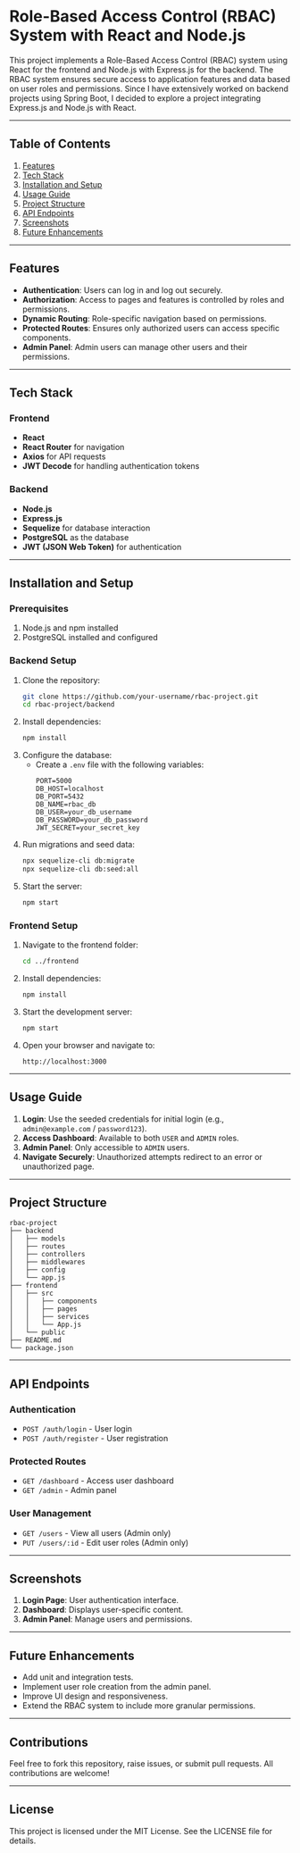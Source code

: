 # Role-Based Access Control (RBAC) System with React and Node.js

This project implements a Role-Based Access Control (RBAC) system using React for the frontend and Node.js with Express.js for the backend. The RBAC system ensures secure access to application features and data based on user roles and permissions. Since I have extensively worked on backend projects using Spring Boot, I decided to explore a project integrating Express.js and Node.js with React.

---

## Table of Contents
1. [Features](#features)
2. [Tech Stack](#tech-stack)
3. [Installation and Setup](#installation-and-setup)
4. [Usage Guide](#usage-guide)
5. [Project Structure](#project-structure)
6. [API Endpoints](#api-endpoints)
7. [Screenshots](#screenshots)
8. [Future Enhancements](#future-enhancements)

---

## Features
- **Authentication**: Users can log in and log out securely.
- **Authorization**: Access to pages and features is controlled by roles and permissions.
- **Dynamic Routing**: Role-specific navigation based on permissions.
- **Protected Routes**: Ensures only authorized users can access specific components.
- **Admin Panel**: Admin users can manage other users and their permissions.

---

## Tech Stack
### Frontend
- **React**
- **React Router** for navigation
- **Axios** for API requests
- **JWT Decode** for handling authentication tokens

### Backend
- **Node.js**
- **Express.js**
- **Sequelize** for database interaction
- **PostgreSQL** as the database
- **JWT (JSON Web Token)** for authentication

---

## Installation and Setup

### Prerequisites
1. Node.js and npm installed
2. PostgreSQL installed and configured

### Backend Setup
1. Clone the repository:
   ```bash
   git clone https://github.com/your-username/rbac-project.git
   cd rbac-project/backend
   ```
2. Install dependencies:
   ```bash
   npm install
   ```
3. Configure the database:
   - Create a `.env` file with the following variables:
     ```env
     PORT=5000
     DB_HOST=localhost
     DB_PORT=5432
     DB_NAME=rbac_db
     DB_USER=your_db_username
     DB_PASSWORD=your_db_password
     JWT_SECRET=your_secret_key
     ```
4. Run migrations and seed data:
   ```bash
   npx sequelize-cli db:migrate
   npx sequelize-cli db:seed:all
   ```
5. Start the server:
   ```bash
   npm start
   ```

### Frontend Setup
1. Navigate to the frontend folder:
   ```bash
   cd ../frontend
   ```
2. Install dependencies:
   ```bash
   npm install
   ```
3. Start the development server:
   ```bash
   npm start
   ```
4. Open your browser and navigate to:
   ```
   http://localhost:3000
   ```

---

## Usage Guide
1. **Login**: Use the seeded credentials for initial login (e.g., `admin@example.com` / `password123`).
2. **Access Dashboard**: Available to both `USER` and `ADMIN` roles.
3. **Admin Panel**: Only accessible to `ADMIN` users.
4. **Navigate Securely**: Unauthorized attempts redirect to an error or unauthorized page.

---

## Project Structure
```
rbac-project
├── backend
│   ├── models
│   ├── routes
│   ├── controllers
│   ├── middlewares
│   ├── config
│   └── app.js
├── frontend
│   ├── src
│   │   ├── components
│   │   ├── pages
│   │   ├── services
│   │   └── App.js
│   └── public
├── README.md
└── package.json
```

---

## API Endpoints
### Authentication
- `POST /auth/login` - User login
- `POST /auth/register` - User registration

### Protected Routes
- `GET /dashboard` - Access user dashboard
- `GET /admin` - Admin panel

### User Management
- `GET /users` - View all users (Admin only)
- `PUT /users/:id` - Edit user roles (Admin only)

---

## Screenshots
1. **Login Page**: User authentication interface.
2. **Dashboard**: Displays user-specific content.
3. **Admin Panel**: Manage users and permissions.

---

## Future Enhancements
- Add unit and integration tests.
- Implement user role creation from the admin panel.
- Improve UI design and responsiveness.
- Extend the RBAC system to include more granular permissions.

---

## Contributions
Feel free to fork this repository, raise issues, or submit pull requests. All contributions are welcome!

---

## License
This project is licensed under the MIT License. See the LICENSE file for details.

